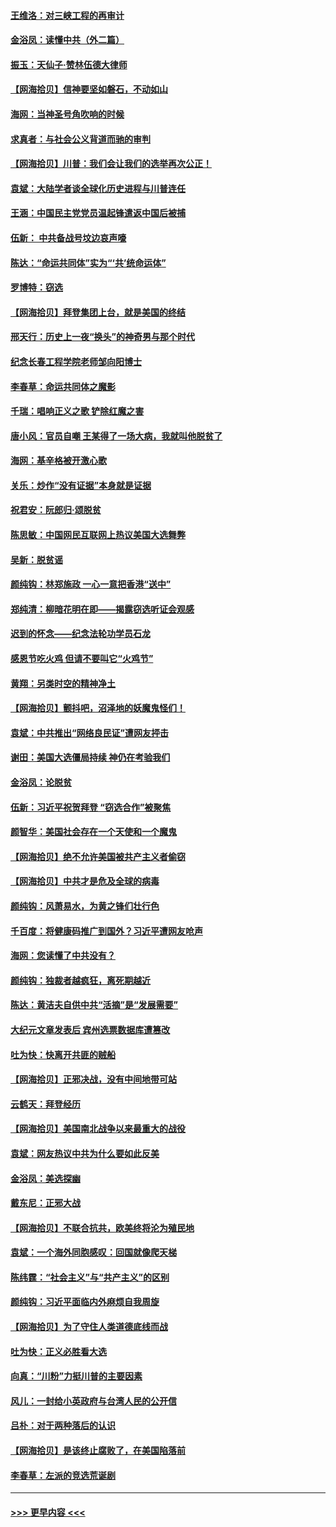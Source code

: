 #### [王维洛：对三峡工程的再审计](../pages/nsc993/n12598436.md?t=12061151) 
#### [金浴凤：读懂中共（外二篇）](../pages/nsc993/n12597943.md?t=12061151) 
#### [振玉：天仙子‧赞林伍德大律师](../pages/nsc993/n12597929.md?t=12061151) 
#### [【网海拾贝】信神要坚如磐石，不动如山](../pages/nsc993/n12597901.md?t=12061151) 
#### [海网：当神圣号角吹响的时候](../pages/nsc993/n12595891.md?t=12061151) 
#### [求真者：与社会公义背道而驰的审判](../pages/nsc993/n12595868.md?t=12061151) 
#### [【网海拾贝】川普：我们会让我们的选举再次公正！](../pages/nsc993/n12594930.md?t=12061151) 
#### [袁斌：大陆学者谈全球化历史进程与川普连任](../pages/nsc993/n12594690.md?t=12061151) 
#### [王涵：中国民主党党员温起锋遣返中国后被捕](../pages/nsc993/n12594540.md?t=12061151) 
#### [伍新： 中共备战号坟边哀声嚎](../pages/nsc993/n12593086.md?t=12061151) 
#### [陈达：“命运共同体”实为“‘共’统命运体”](../pages/nsc993/n12590865.md?t=12061151) 
#### [罗博特：窃选](../pages/nsc993/n12590619.md?t=12061151) 
#### [【网海拾贝】拜登集团上台，就是美国的终结](../pages/nsc993/n12589725.md?t=12061151) 
#### [邢天行：历史上一夜“换头”的神奇男与那个时代](../pages/nsc993/n12589424.md?t=12061151) 
#### [纪念长春工程学院老师邹向阳博士](../pages/nsc993/n12585390.md?t=12061151) 
#### [李春草：命运共同体之魔影](../pages/nsc993/n12585026.md?t=12061151) 
#### [千瑞：唱响正义之歌 铲除红魔之害](../pages/nsc993/n12585002.md?t=12061151) 
#### [唐小风：官员自嘲 王某得了一场大病，我就叫他脱贫了](../pages/nsc993/n12584981.md?t=12061151) 
#### [海网：基辛格被开激心歌](../pages/nsc993/n12584946.md?t=12061151) 
#### [关乐：炒作“没有证据”本身就是证据](../pages/nsc993/n12583146.md?t=12061151) 
#### [祝君安：阮郎归‧颂脱贫](../pages/nsc993/n12583119.md?t=12061151) 
#### [陈思敏：中国网民互联网上热议美国大选舞弊](../pages/nsc993/n12582845.md?t=12061151) 
#### [吴新：脱贫谣](../pages/nsc993/n12580839.md?t=12061151) 
#### [颜纯钩：林郑施政 一心一意把香港“送中”](../pages/nsc993/n12580805.md?t=12061151) 
#### [郑纯清：柳暗花明在即——揭露窃选听证会观感](../pages/nsc993/n12580795.md?t=12061151) 
#### [迟到的怀念——纪念法轮功学员石龙](../pages/nsc993/n12580245.md?t=12061151) 
#### [感恩节吃火鸡  但请不要叫它“火鸡节”](../pages/nsc993/n12580252.md?t=12061151) 
#### [黄翔：另类时空的精神净土](../pages/nsc993/n12578638.md?t=12061151) 
#### [【网海拾贝】颤抖吧，沼泽地的妖魔鬼怪们！](../pages/nsc993/n12578552.md?t=12061151) 
#### [袁斌：中共推出“网络良民证”遭网友抨击](../pages/nsc993/n12578511.md?t=12061151) 
#### [谢田：美国大选僵局持续 神仍在考验我们](../pages/nsc993/n12577432.md?t=12061151) 
#### [金浴凤：论脱贫](../pages/nsc993/n12576386.md?t=12061151) 
#### [伍新：习近平祝贺拜登 “窃选合作”被聚焦](../pages/nsc993/n12576358.md?t=12061151) 
#### [颜智华：美国社会存在一个天使和一个魔鬼](../pages/nsc993/n12574299.md?t=12061151) 
#### [【网海拾贝】绝不允许美国被共产主义者偷窃](../pages/nsc993/n12573396.md?t=12061151) 
#### [【网海拾贝】中共才是危及全球的病毒](../pages/nsc993/n12571204.md?t=12061151) 
#### [颜纯钩：风萧易水，为黄之锋们壮行色](../pages/nsc993/n12571487.md?t=12061151) 
#### [千百度：将健康码推广到国外？习近平遭网友呛声](../pages/nsc993/n12570808.md?t=12061151) 
#### [海网：您读懂了中共没有？](../pages/nsc993/n12570487.md?t=12061151) 
#### [颜纯钩：独裁者越疯狂，离死期越近](../pages/nsc993/n12569055.md?t=12061151) 
#### [陈达：黄洁夫自供中共“活摘”是“发展需要”](../pages/nsc993/n12568541.md?t=12061151) 
#### [大纪元文章发表后 宾州选票数据库遭篡改](../pages/nsc993/n12568105.md?t=12061151) 
#### [吐为快：快离开共匪的贼船](../pages/nsc993/n12568462.md?t=12061151) 
#### [【网海拾贝】正邪决战，没有中间地带可站](../pages/nsc993/n12568439.md?t=12061151) 
#### [云鹤天：拜登经历](../pages/nsc993/n12567294.md?t=12061151) 
#### [【网海拾贝】美国南北战争以来最重大的战役](../pages/nsc993/n12567247.md?t=12061151) 
#### [袁斌：网友热议中共为什么要如此反美](../pages/nsc993/n12567162.md?t=12061151) 
#### [金浴凤：美选探幽](../pages/nsc993/n12567147.md?t=12061151) 
#### [戴东尼：正邪大战](../pages/nsc993/n12567033.md?t=12061151) 
#### [【网海拾贝】不联合抗共，欧美终将沦为殖民地](../pages/nsc993/n12565068.md?t=12061151) 
#### [袁斌：一个海外同胞感叹：回国就像爬天梯](../pages/nsc993/n12564986.md?t=12061151) 
#### [陈纬霆：“社会主义”与“共产主义”的区别](../pages/nsc993/n12562417.md?t=12061151) 
#### [颜纯钩：习近平面临内外麻烦自我周旋](../pages/nsc993/n12563356.md?t=12061151) 
#### [【网海拾贝】为了守住人类道德底线而战](../pages/nsc993/n12562542.md?t=12061151) 
#### [吐为快：正义必胜看大选](../pages/nsc993/n12561967.md?t=12061151) 
#### [向真：“川粉”力挺川普的主要因素](../pages/nsc993/n12560774.md?t=12061151) 
#### [风儿：一封给小英政府与台湾人民的公开信](../pages/nsc993/n12560581.md?t=12061151) 
#### [吕朴：对于两种落后的认识](../pages/nsc993/n12560492.md?t=12061151) 
#### [【网海拾贝】是该终止腐败了，在美国陷落前](../pages/nsc993/n12559936.md?t=12061151) 
#### [李春草：左派的竞选荒诞剧](../pages/nsc993/n12558380.md?t=12061151) 

----
#### [ >>> 更早内容 <<< ](../indexes/nsc993-earlier.md)
